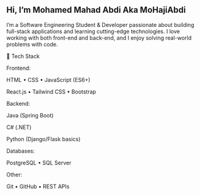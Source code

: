 ## Hi, I’m Mohamed Mahad Abdi Aka MoHajiAbdi

I’m a Software Engineering Student & Developer passionate about building full-stack applications and learning cutting-edge technologies. I love working with both front-end and back-end, and I enjoy solving real-world problems with code.

🚀 Tech Stack

Frontend:

HTML • CSS • JavaScript (ES6+)

React.js • Tailwind CSS • Bootstrap

Backend:

Java (Spring Boot)

C# (.NET)

Python (Django/Flask basics)

Databases:

PostgreSQL • SQL Server

Other:

Git • GitHub • REST APIs
